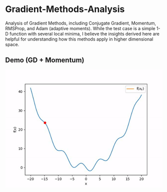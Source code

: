 # Gradient-Methods-Analysis
Analysis of Gradient Methods, including Conjugate Gradient, Momentum, RMSProp, and Adam (adaptive moments). While the test case is a simple 1-D function with several local minima, I believe the insights derived here are helpful for understanding how this methods apply in higher dimensional space.


## Demo (GD + Momentum) ##
![alt text](https://github.com/danielenricocahall/Gradient-Methods-Analysis/blob/master/sgd_momentum_demo.gif)

